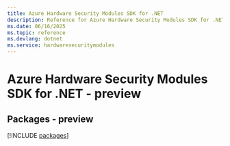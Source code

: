 ```yaml
---
title: Azure Hardware Security Modules SDK for .NET
description: Reference for Azure Hardware Security Modules SDK for .NET
ms.date: 06/16/2025
ms.topic: reference
ms.devlang: dotnet
ms.service: hardwaresecuritymodules
---
```

# Azure Hardware Security Modules SDK for .NET - preview
## Packages - preview
[!INCLUDE [packages](hardware-security-modules-index.md)]